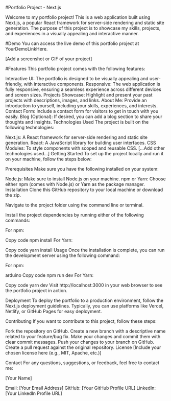 #Portfolio Project - Next.js

Welcome to my portfolio project! This is a web application built using Next.js, a popular React framework for server-side rendering and static site generation. The purpose of this project is to showcase my skills, projects, and experiences in a visually appealing and interactive manner.

#Demo
You can access the live demo of this portfolio project at YourDemoLinkHere.

[Add a screenshot or GIF of your project]

#Features
This portfolio project comes with the following features:

Interactive UI: The portfolio is designed to be visually appealing and user-friendly, with interactive components.
Responsive: The web application is fully responsive, ensuring a seamless experience across different devices and screen sizes.
Projects Showcase: Highlight and present your past projects with descriptions, images, and links.
About Me: Provide an introduction to yourself, including your skills, experiences, and interests.
Contact Form: Include a contact form for visitors to get in touch with you easily.
Blog (Optional): If desired, you can add a blog section to share your thoughts and insights.
Technologies Used
The project is built on the following technologies:

Next.js: A React framework for server-side rendering and static site generation.
React: A JavaScript library for building user interfaces.
CSS Modules: To style components with scoped and reusable CSS.
[...Add other technologies used...]
Getting Started
To set up the project locally and run it on your machine, follow the steps below:

Prerequisites
Make sure you have the following installed on your system:

Node.js: Make sure to install Node.js on your machine.
npm or Yarn: Choose either npm (comes with Node.js) or Yarn as the package manager.
Installation
Clone this GitHub repository to your local machine or download the zip.

Navigate to the project folder using the command line or terminal.

Install the project dependencies by running either of the following commands:

For npm:

Copy code
npm install
For Yarn:

Copy code
yarn install
Usage
Once the installation is complete, you can run the development server using the following command:

For npm:

arduino
Copy code
npm run dev
For Yarn:

Copy code
yarn dev
Visit http://localhost:3000 in your web browser to see the portfolio project in action.

Deployment
To deploy the portfolio to a production environment, follow the Next.js deployment guidelines. Typically, you can use platforms like Vercel, Netlify, or GitHub Pages for easy deployment.

Contributing
If you want to contribute to this project, follow these steps:

Fork the repository on GitHub.
Create a new branch with a descriptive name related to your feature/bug fix.
Make your changes and commit them with clear commit messages.
Push your changes to your branch on GitHub.
Create a pull request against the original repository.
License
[Include your chosen license here (e.g., MIT, Apache, etc.)]

Contact
For any questions, suggestions, or feedback, feel free to contact me:

[Your Name]

Email: [Your Email Address]
GitHub: [Your GitHub Profile URL]
LinkedIn: [Your LinkedIn Profile URL]